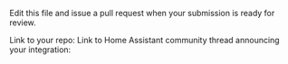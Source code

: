 Edit this file and issue a pull request when your submission is ready for review.

Link to your repo:
Link to Home Assistant community thread announcing your integration:
